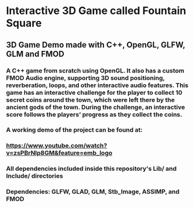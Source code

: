 # Interactive 3D Game called Fountain Square

## 3D Game Demo made with C++, OpenGL, GLFW, GLM and FMOD



### A C++ game from scratch using OpenGL. It also has a custom  FMOD Audio engine, supporting 3D sound positioning, reverberation, loops, and other interactive audio features. This game has an interactive challenge for the player to collect 10 secret coins around the town, which were left there by the ancient gods of the town. During the challenge, an interactive score follows the players’ progress as they collect the coins.

### A working demo of the project can be found at: 
### https://www.youtube.com/watch?v=zsPBrNlp8GM&feature=emb_logo

### All dependencies included inside this repository's Lib/ and Include/ directories
### Dependencies: GLFW, GLAD, GLM, Stb_Image, ASSIMP, and FMOD

